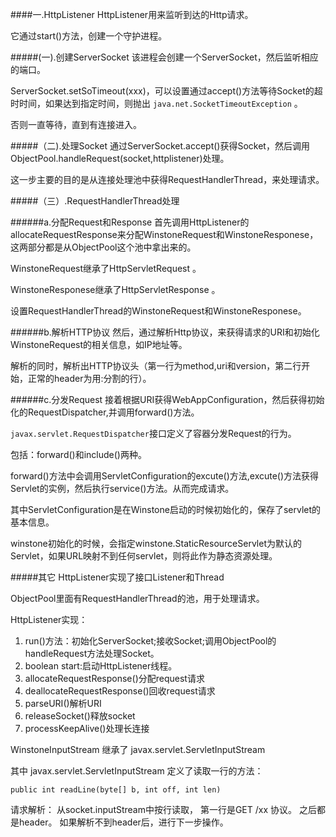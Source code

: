 ####一.HttpListener
HttpListener用来监听到达的Http请求。

它通过start()方法，创建一个守护进程。

#####(一).创建ServerSocket
该进程会创建一个ServerSocket，然后监听相应的端口。

ServerSocket.setSoTimeout(xxx)，可以设置通过accept()方法等待Socket的超时时间，如果达到指定时间，则抛出
`java.net.SocketTimeoutException` 。

否则一直等待，直到有连接进入。

#####（二).处理Socket
通过ServerSocket.accept()获得Socket，然后调用ObjectPool.handleRequest(socket,httplistener)处理。

这一步主要的目的是从连接处理池中获得RequestHandlerThread，来处理请求。

#####（三）.RequestHandlerThread处理

######a.分配Request和Response
首先调用HttpListener的allocateRequestResponse来分配WinstoneRequest和WinstoneResponese，这两部分都是从ObjectPool这个池中拿出来的。

WinstoneRequest继承了HttpServletRequest 。

WinstoneResponese继承了HttpServletResponse 。


设置RequestHandlerThread的WinstoneRequest和WinstoneResponese。

######b.解析HTTP协议
然后，通过解析Http协议，来获得请求的URI和初始化WinstoneRequest的相关信息，如IP地址等。

解析的同时，解析出HTTP协议头（第一行为method,uri和version，第二行开始，正常的header为用:分割的行）。

######c.分发Request
接着根据URI获得WebAppConfiguration，然后获得初始化的RequestDispatcher,并调用forward()方法。

`javax.servlet.RequestDispatcher`接口定义了容器分发Request的行为。

包括：forward()和include()两种。


forward()方法中会调用ServletConfiguration的excute()方法,excute()方法获得Servlet的实例，然后执行service()方法。从而完成请求。


其中ServletConfiguration是在Winstone启动的时候初始化的，保存了servlet的基本信息。

winstone初始化的时候，会指定winstone.StaticResourceServlet为默认的Servlet，如果URL映射不到任何servlet，则将此作为静态资源处理。

#####其它
HttpListener实现了接口Listener和Thread


ObjectPool里面有RequestHandlerThread的池，用于处理请求。

HttpListener实现：

1.	run()方法：初始化ServerSocket;接收Socket;调用ObjectPool的handleRequest方法处理Socket。
2.	boolean start:启动HttpListener线程。
3.	allocateRequestResponse()分配request请求
4.	deallocateRequestResponse()回收request请求
5.	parseURI()解析URI
6.	releaseSocket()释放socket
7.	processKeepAlive()处理长连接


WinstoneInputStream 继承了 javax.servlet.ServletInputStream 

其中 javax.servlet.ServletInputStream  定义了读取一行的方法：

 
 	public int readLine(byte[] b, int off, int len)



请求解析：
从socket.inputStream中按行读取，
第一行是GET /xx 协议。
之后都是header。
如果解析不到header后，进行下一步操作。


